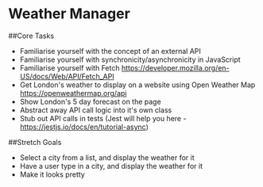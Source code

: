 # Weather Manager 

##Core Tasks

- Familiarise yourself with the concept of an external API
- Familiarise yourself with synchronicity/asynchronicity in JavaScript 
- Familiarise yourself with Fetch https://developer.mozilla.org/en-US/docs/Web/API/Fetch_API
- Get London's weather to display on a website using Open Weather Map https://openweathermap.org/api
- Show London's 5 day forecast on the page
- Abstract away API call logic into it's own class
- Stub out API calls in tests (Jest will help you here - https://jestjs.io/docs/en/tutorial-async) 

##Stretch Goals

- Select a city from a list, and display the weather for it
- Have a user type in a city, and display the weather for it
- Make it looks pretty
